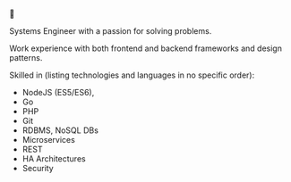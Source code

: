👋

Systems Engineer with a passion for solving problems. 

Work experience with both frontend and backend frameworks and design patterns. 

Skilled in (listing technologies and languages in no specific order): 
- NodeJS (ES5/ES6), 
- Go
- PHP
- Git
- RDBMS, NoSQL DBs
- Microservices 
- REST
- HA Architectures
- Security
